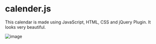 # calender.js
This calendar is made using JavaScript, HTML, CSS and jQuery Plugin. It looks very beautiful.


![image](https://github.com/user-attachments/assets/65af13c5-908c-4701-af8d-0318960f9fea)
